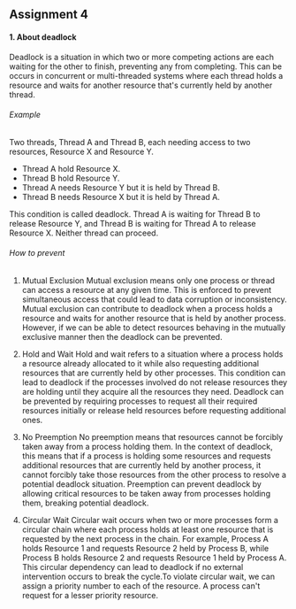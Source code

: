 ## Assignment 4

#### 1. About deadlock
Deadlock is a situation in which two or more competing actions are each waiting for the other to finish, preventing any from completing. This can be occurs in concurrent or multi-threaded systems where each thread holds a resource and waits for another resource that's currently held by another thread.

###### Example
Two threads, Thread A and Thread B, each needing access to two resources, Resource X and Resource Y.

- Thread A hold Resource X.
- Thread B hold Resource Y.
- Thread A needs Resource Y but it is held by Thread B.
- Thread B needs Resource X but it is held by Thread A.

This condition is called deadlock. Thread A is waiting for Thread B to release Resource Y, and Thread B is waiting for Thread A to release Resource X. Neither thread can proceed.

###### How to prevent
1. Mutual Exclusion
Mutual exclusion means only one process or thread can access a resource at any given time. This is enforced to prevent simultaneous access that could lead to data corruption or inconsistency. Mutual exclusion can contribute to deadlock when a process holds a resource and waits for another resource that is held by another process. However, if we can be able to detect resources behaving in the mutually exclusive manner then the deadlock can be prevented.

2. Hold and Wait
Hold and wait refers to a situation where a process holds a resource already allocated to it while also requesting additional resources that are currently held by other processes. This condition can lead to deadlock if the processes involved do not release resources they are holding until they acquire all the resources they need. Deadlock can be prevented by requiring processes to request all their required resources initially or release held resources before requesting additional ones.

3. No Preemption
No preemption means that resources cannot be forcibly taken away from a process holding them. In the context of deadlock, this means that if a process is holding some resources and requests additional resources that are currently held by another process, it cannot forcibly take those resources from the other process to resolve a potential deadlock situation. Preemption can prevent deadlock by allowing critical resources to be taken away from processes holding them, breaking potential deadlock.

4. Circular Wait
Circular wait occurs when two or more processes form a circular chain where each process holds at least one resource that is requested by the next process in the chain. For example, Process A holds Resource 1 and requests Resource 2 held by Process B, while Process B holds Resource 2 and requests Resource 1 held by Process A. This circular dependency can lead to deadlock if no external intervention occurs to break the cycle.To violate circular wait, we can assign a priority number to each of the resource. A process can't request for a lesser priority resource.


